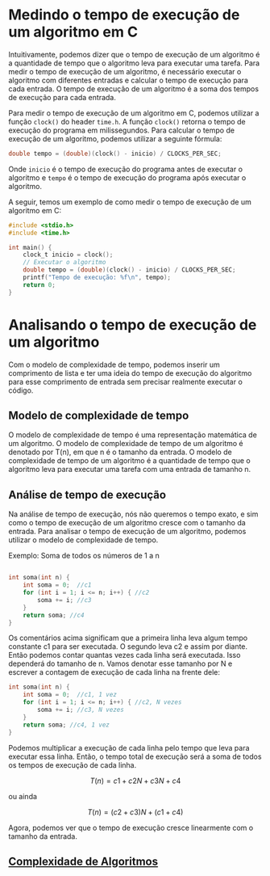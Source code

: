 # Medindo o tempo de execução de um algoritmo em C 

Intuitivamente, podemos dizer que o tempo de execução de um algoritmo é a quantidade de tempo que o algoritmo leva para executar uma tarefa. Para medir o tempo de execução de um algoritmo, é necessário executar o algoritmo com diferentes entradas e calcular o tempo de execução para cada entrada. O tempo de execução de um algoritmo é a soma dos tempos de execução para cada entrada.

Para medir o tempo de execução de um algoritmo em C, podemos utilizar a função `clock()` do header `time.h`. A função `clock()` retorna o tempo de execução do programa em milissegundos. Para calcular o tempo de execução de um algoritmo, podemos utilizar a seguinte fórmula:

```c
double tempo = (double)(clock() - inicio) / CLOCKS_PER_SEC;
```

Onde `inicio` é o tempo de execução do programa antes de executar o algoritmo e `tempo` é o tempo de execução do programa após executar o algoritmo.

A seguir, temos um exemplo de como medir o tempo de execução de um algoritmo em C:

```c
#include <stdio.h>
#include <time.h>

int main() {
    clock_t inicio = clock();
    // Executar o algoritmo
    double tempo = (double)(clock() - inicio) / CLOCKS_PER_SEC;
    printf("Tempo de execução: %f\n", tempo);
    return 0;
}
```

# Analisando o tempo de execução de um algoritmo

Com o modelo de complexidade de tempo, podemos inserir um comprimento de lista e ter uma ideia do tempo de execução do algoritmo para esse comprimento de entrada sem precisar realmente executar o código.

## Modelo de complexidade de tempo

O modelo de complexidade de tempo é uma representação matemática de um algoritmo. O modelo de complexidade de tempo de um algoritmo é denotado por T(n), em que n é o tamanho da entrada. O modelo de complexidade de tempo de um algoritmo é a quantidade de tempo que o algoritmo leva para executar uma tarefa com uma entrada de tamanho n.

## Análise de tempo de execução

Na análise de tempo de execução, nós não queremos o tempo exato, e sim como o tempo de execução de um algoritmo cresce com o tamanho da entrada. Para analisar o tempo de execução de um algoritmo, podemos utilizar o modelo de complexidade de tempo.

Exemplo: Soma de todos os números de 1 a n

```c    

int soma(int n) {
    int soma = 0;  //c1
    for (int i = 1; i <= n; i++) { //c2
        soma += i; //c3
    }
    return soma; //c4
}
```

Os comentários acima significam que a primeira linha leva algum tempo constante c1 para ser executada. O segundo leva c2 e assim por diante. Então podemos contar quantas vezes cada linha será executada. Isso dependerá do tamanho de n. Vamos denotar esse tamanho por N e escrever a contagem de execução de cada linha na frente dele: 

```c
int soma(int n) {
    int soma = 0;  //c1, 1 vez
    for (int i = 1; i <= n; i++) { //c2, N vezes
        soma += i; //c3, N vezes
    }
    return soma; //c4, 1 vez
}
```

Podemos multiplicar a execução de cada linha pelo tempo que leva para executar essa linha. Então, o tempo total de execução será a soma de todos os tempos de execução de cada linha. 

$$ 
T(n) = c1 + c2N + c3N + c4 
$$ 

ou ainda 

$$
T(n) =  (c2 + c3)N + (c1 + c4)
$$ 

Agora, podemos ver que o tempo de execução cresce linearmente com o tamanho da entrada.

## [Complexidade de Algoritmos](https://github.com/roscibely/algorithms-and-data-structure/blob/develop/root/algoritmos-de-busca/complexity.md)
